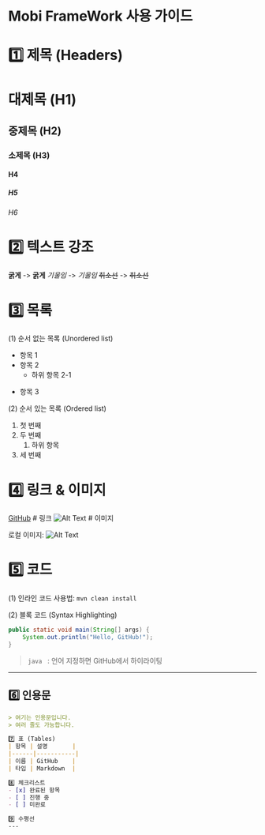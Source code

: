 # Mobi FrameWork 사용 가이드
# 1️⃣ 제목 (Headers)
# 대제목 (H1)
## 중제목 (H2)
### 소제목 (H3)
#### H4
##### H5
###### H6

# 2️⃣ 텍스트 강조
**굵게**   -> **굵게**
*기울임*   -> *기울임*
~~취소선~~ -> ~~취소선~~

# 3️⃣ 목록
(1) 순서 없는 목록 (Unordered list)
- 항목 1
- 항목 2
  - 하위 항목 2-1
* 항목 3

(2) 순서 있는 목록 (Ordered list)
1. 첫 번째
2. 두 번째
   1. 하위 항목
3. 세 번째

# 4️⃣ 링크 & 이미지
[GitHub](https://github.com)        # 링크
![Alt Text](image_url)              # 이미지


로컬 이미지: ![Alt Text](./images/pic.png)

# 5️⃣ 코드
(1) 인라인 코드
사용법: `mvn clean install`

(2) 블록 코드 (Syntax Highlighting)
```java
public static void main(String[] args) {
    System.out.println("Hello, GitHub!");
}
```

> ```java ``` : 언어 지정하면 GitHub에서 하이라이팅

---

## 6️⃣ 인용문

```markdown
> 여기는 인용문입니다.
> 여러 줄도 가능합니다.

7️⃣ 표 (Tables)
| 항목 | 설명       |
|------|-----------|
| 이름 | GitHub    |
| 타입 | Markdown  |

8️⃣ 체크리스트
- [x] 완료된 항목
- [ ] 진행 중
- [ ] 미완료

9️⃣ 수평선
---
